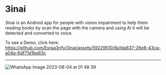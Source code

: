 # 3inai
3inai is an Android app for people with vision impairment to help them reading books by scan the page with the camera and using AI it will be detected and converted to voice.


To see a Demo, click here:
https://github.com/Esraa3rify/3inai/assets/59229510/8a1da637-26e8-43ca-a04a-6df71d1be63c


-----------------------------------------------------------------------------------------------------------------------------------------------------



![WhatsApp Image 2023-08-04 at 01 48 39](https://github.com/Esraa3rify/3inai/assets/59229510/f939331e-8c69-42dd-9e04-7c093a43636e)


